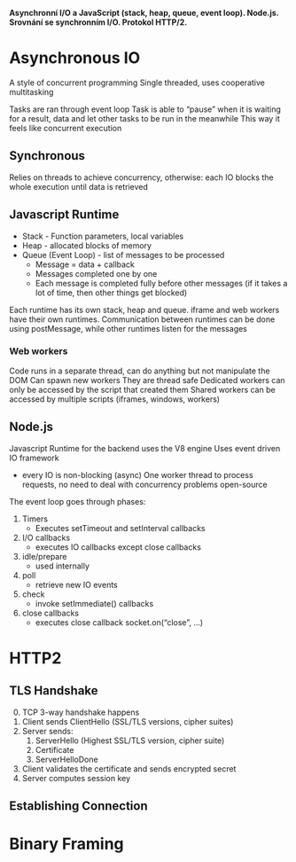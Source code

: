 **Asynchronní I/O a JavaScript (stack, heap, queue, event loop). Node.js. Srovnání se synchronním I/O. Protokol HTTP/2.**

# Asynchronous IO
A style of concurrent programming
Single threaded, uses cooperative multitasking

Tasks are ran through event loop
Task is able to “pause” when it is waiting for a result, data and let other tasks to be run in the meanwhile
This way it feels like concurrent execution

## Synchronous
Relies on threads to achieve concurrency, otherwise:
each IO blocks the whole execution until data is retrieved

## Javascript Runtime
- Stack - Function parameters, local variables
- Heap - allocated blocks of memory
- Queue (Event Loop) - list of messages to be processed
	- Message = data + callback
	- Messages completed one by one
	- Each message is completed fully before other messages (if it takes a lot of time, then other things get blocked)

Each runtime has its own stack, heap and queue. iframe and web workers have their own runtimes.
Communication between runtimes can be done using postMessage, while other runtimes listen for the messages

### Web workers
Code runs in a separate thread, can do anything but not manipulate the DOM
Can spawn new workers
They are thread safe
Dedicated workers can only be accessed by the script that created them
Shared workers can be accessed by multiple scripts (iframes, windows, workers)

## Node.js
Javascript Runtime for the backend uses the V8 engine
Uses event driven IO framework
- every IO is non-blocking (async)
One worker thread to process requests, no need to deal with concurrency problems
open-source

The event loop goes through phases:
1. Timers
	- Executes setTimeout and setInterval callbacks
2. I/O callbacks
	- executes IO callbacks except close callbacks
3. idle/prepare
	- used internally
4. poll
	- retrieve new IO events
5. check
	- invoke setImmediate() callbacks
6. close callbacks
	- executes close callback socket.on(“close”, …)

# HTTP2

## TLS Handshake
0. TCP 3-way handshake happens
1. Client sends ClientHello (SSL/TLS versions, cipher suites)
2. Server sends:
	1. ServerHello (Highest SSL/TLS version, cipher suite)
	2. Certificate
	3. ServerHelloDone
3. Client validates the certificate and sends encrypted secret
4. Server computes session key
## Establishing Connection


# Binary Framing

